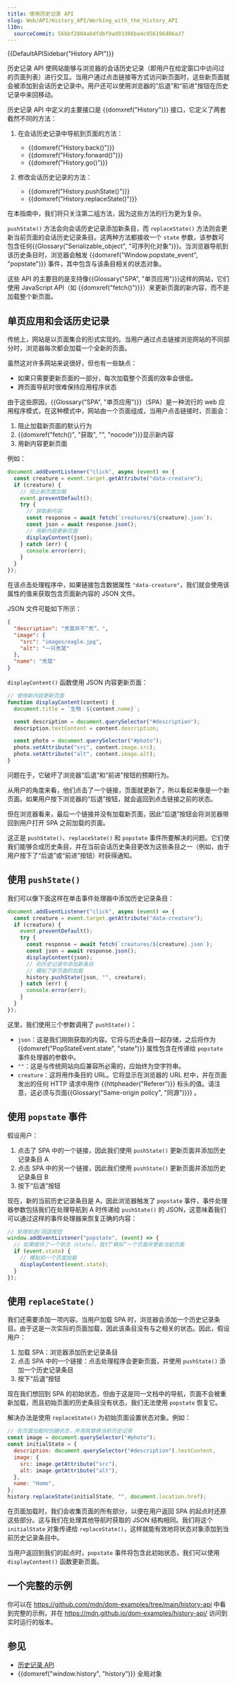 ```yaml
---
title: 使用历史记录 API
slug: Web/API/History_API/Working_with_the_History_API
l10n:
  sourceCommit: 56bbf2804abdfdbf9ad93386ba4c956196d06a37
---
```


{{DefaultAPISidebar("History API")}}

历史记录 API 使网站能够与浏览器的会话历史记录（即用户在给定窗口中访问过的页面列表）进行交互。当用户通过点击链接等方式访问新页面时，这些新页面就会被添加到会话历史记录中。用户还可以使用浏览器的“后退”和“前进”按钮在历史记录中来回移动。

历史记录 API 中定义的主要接口是 {{domxref("History")}} 接口，它定义了两套截然不同的方法：

1. 在会话历史记录中导航到页面的方法：

   - {{domxref("History.back()")}}
   - {{domxref("History.forward()")}}
   - {{domxref("History.go()")}}

2. 修改会话历史记录的方法：

   - {{domxref("History.pushState()")}}
   - {{domxref("History.replaceState()")}}

在本指南中，我们将只关注第二组方法，因为这些方法的行为更为复杂。

`pushState()` 方法会向会话历史记录添加新条目，而 `replaceState()` 方法则会更新当前页面的会话历史记录条目。这两种方法都接收一个 `state` 参数，该参数可包含任何{{Glossary("Serializable_object", "可序列化对象")}}。当浏览器导航到该历史条目时，浏览器会触发 {{domxref("Window.popstate_event", "popstate")}} 事件，其中包含与该条目相关的状态对象。

这些 API 的主要目的是支持像{{Glossary("SPA", "单页应用")}}这样的网站，它们使用 JavaScript API（如 {{domxref("fetch()")}}）来更新页面的新内容，而不是加载整个新页面。

## 单页应用和会话历史记录

传统上，网站是以页面集合的形式实现的。当用户通过点击链接浏览网站的不同部分时，浏览器每次都会加载一个全新的页面。

虽然这对许多网站来说很好，但也有一些缺点：

- 如果只需要更新页面的一部分，每次加载整个页面的效率会很低。
- 跨页面导航时很难保持应用程序状态

由于这些原因，{{Glossary("SPA", "单页应用")}}（SPA）是一种流行的 web 应用程序模式，在这种模式中，网站由一个页面组成，当用户点击链接时，页面会：

1. 阻止加载新页面的默认行为
2. {{domxref("fetch()", "获取", "", "nocode")}}显示新内容
3. 用新内容更新页面

例如：

```js
document.addEventListener("click", async (event) => {
  const creature = event.target.getAttribute("data-creature");
  if (creature) {
    // 阻止新页面加载
    event.preventDefault();
    try {
      // 获取新内容
      const response = await fetch(`creatures/${creature}.json`);
      const json = await response.json();
      // 用新内容更新页面
      displayContent(json);
    } catch (err) {
      console.error(err);
    }
  }
});
```

在该点击处理程序中，如果链接包含数据属性 `"data-creature"`，我们就会使用该属性的值来获取包含页面新内容的 JSON 文件。

JSON 文件可能如下所示：

```json
{
  "description": "秃鹫并不“秃”。",
  "image": {
    "src": "images/eagle.jpg",
    "alt": "一只秃鹫"
  },
  "name": "秃鹫"
}
```

`displayContent()` 函数使用 JSON 内容更新页面：

```js
// 使用新内容更新页面
function displayContent(content) {
  document.title = `生物：${content.name}`;

  const description = document.querySelector("#description");
  description.textContent = content.description;

  const photo = document.querySelector("#photo");
  photo.setAttribute("src", content.image.src);
  photo.setAttribute("alt", content.image.alt);
}
```

问题在于，它破坏了浏览器“后退”和“前进”按钮的预期行为。

从用户的角度来看，他们点击了一个链接，页面就更新了，所以看起来像是一个新页面。如果用户按下浏览器的“后退”按钮，就会返回到点击链接之前的状态。

但在浏览器看来，最后一个链接并没有加载新页面，因此“后退”按钮会将浏览器带回到用户打开 SPA 之前加载的页面。

这正是 `pushState()`、`replaceState()` 和 `popstate` 事件所要解决的问题。它们使我们能够合成历史条目，并在当前会话历史条目更改为这些条目之一（例如，由于用户按下了“后退”或“前进”按钮）时获得通知。

## 使用 `pushState()`

我们可以像下面这样在单击事件处理器中添加历史记录条目：

```js
document.addEventListener("click", async (event) => {
  const creature = event.target.getAttribute("data-creature");
  if (creature) {
    event.preventDefault();
    try {
      const response = await fetch(`creatures/${creature}.json`);
      const json = await response.json();
      displayContent(json);
      // 向历史记录中添加新条目
      // 模拟了新页面的加载
      history.pushState(json, "", creature);
    } catch (err) {
      console.error(err);
    }
  }
});
```

这里，我们使用三个参数调用了 `pushState()`：

- `json`：这是我们刚刚获取的内容。它将与历史条目一起存储，之后将作为 {{domxref("PopStateEvent.state", "state")}} 属性包含在传递给 `popstate` 事件处理器的参数中。
- `""`：这是与传统网站向后兼容所必需的，应始终为空字符串。
- `creature`：这将用作条目的 URL。它将显示在浏览器的 URL 栏中，并在页面发出的任何 HTTP 请求中用作 {{httpheader("Referer")}} 标头的值。请注意，这必须与页面{{Glossary("Same-origin policy", "同源")}}} 。

## 使用 `popstate` 事件

假设用户：

1. 点击了 SPA 中的一个链接，因此我们使用 `pushState()` 更新页面并添加历史记录条目 A
2. 点击 SPA 中的另一个链接，因此我们使用 `pushState()` 更新页面并添加历史记录条目 B
3. 按下“后退”按钮

现在，新的当前历史记录条目是 A，因此浏览器触发了 `popstate` 事件，事件处理器参数包括我们在处理导航到 A 时传递给 `pushState()` 的 JSON，这意味着我们可以通过这样的事件处理器来恢复正确的内容：

```js
// 处理前进/回退按钮
window.addEventListener("popstate", (event) => {
  // 如果提供了一个状态（state），我们“模拟”一个页面并更新当前页面
  if (event.state) {
    // 模拟前一个页面加载
    displayContent(event.state);
  }
});
```

## 使用 `replaceState()`

我们还需要添加一项内容。当用户加载 SPA 时，浏览器会添加一个历史记录条目。由于这是一次实际的页面加载，因此该条目没有与之相关的状态。因此，假设用户：

1. 加载 SPA：浏览器添加历史记录条目
2. 点击 SPA 中的一个链接：点击处理程序会更新页面，并使用 `pushState()` 添加一个历史记录条目
3. 按下“后退”按钮

现在我们想回到 SPA 的初始状态，但由于这是同一文档中的导航，页面不会被重新加载，而且初始页面的历史条目没有状态，我们无法使用 `popstate` 恢复它。

解决办法是使用 `replaceState()` 为初始页面设置状态对象。例如：

```js
// 在页面加载时创建状态，并用其替换当前历史记录
const image = document.querySelector("#photo");
const initialState = {
  description: document.querySelector("#description").textContent,
  image: {
    src: image.getAttribute("src"),
    alt: image.getAttribute("alt"),
  },
  name: "Home",
};
history.replaceState(initialState, "", document.location.href);
```

在页面加载时，我们会收集页面的所有部分，以便在用户返回 SPA 的起点时还原这些部分。这与我们在处理其他导航时获取的 JSON 结构相同。我们将这个 `initialState` 对象传递给 `replaceState()`，这样就能有效地将状态对象添加到当前历史记录条目中。

当用户返回到我们的起点时，`popstate` 事件将包含此初始状态，我们可以使用 `displayContent()` 函数更新页面。

## 一个完整的示例

你可以在 <https://github.com/mdn/dom-examples/tree/main/history-api> 中看到完整的示例，并在 <https://mdn.github.io/dom-examples/history-api/> 访问到实时运行的版本。

## 参见

- [历史记录 API](/zh-CN/docs/Web/API/History_API)
- {{domxref("window.history", "history")}} 全局对象
